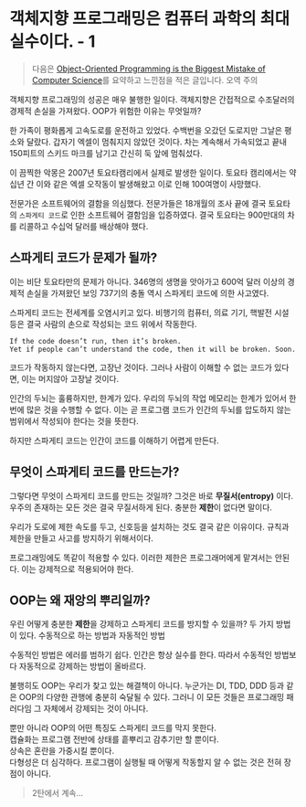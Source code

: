 # 객체지향 프로그래밍은 컴퓨터 과학의 최대 실수이다. - 1

> 다음은 
[Object-Oriented Programming is the Biggest Mistake of Computer Science](https://suzdalnitski.com/oop-will-make-you-suffer-846d072b4dce)를 요약하고 느낀점을 적은 글입니다. 오역 주의

객체지향 프로그래밍의 성공은 매우 불행한 일이다. 객체지향은 간접적으로 수조달러의 경제적 손실을 가져왔다. OOP가 위험한 이유는 무엇일까?

한 가족이 평화롭게 고속도로를 운전하고 있었다. 수백번을 오갔던 도로지만 그날은 평소와 달랐다. 갑자기 엑셀이 멈춰지지 않았던 것이다. 차는 계속해서 가속되었고 끝내 150피트의 스키드 마크를 남기고 간신히 둑 앞에 멈춰섰다. 

이 끔찍한 악몽은 2007년 토요타캠리에서 실제로 발생한 일이다. 토요타 캠리에서는 약 십년 간 이와 같은 엑셀 오작동이 발생해왔고 이로 인해 100여명이 사망했다. 

전문가은 소프트웨어의 결함을 의심했다. 전문가들은 18개월의 조사 끝에 결국 토요타의 `스파게티 코드`로 인한 소프트웨어 결함임을 입증하였다. 결국 토요타는 900만대의 차를 리콜하고 수십억 달러를 배상해야 했다.

## 스파게티 코드가 문제가 될까?

이는 비단 토요타만의 문제가 아니다. 346명의 생명을 앗아가고 600억 달러 이상의 경제적 손실을 가져왔던 보잉 737기의 충돌 역시 스파게티 코드에 의한 사고였다.

스파게티 코드는 전세계를 오염시키고 있다. 비행기의 컴퓨터, 의료 기기, 핵발전 시설 등은 결국 사람의 손으로 작성되는 코드 위에서 작동한다.

```
If the code doesn’t run, then it’s broken.
Yet if people can’t understand the code, then it will be broken. Soon.
```
코드가 작동하지 않는다면, 고장난 것이다.
그러나 사람이 이해할 수 없는 코드가 있다면, 이는 머지않아 고장날 것이다.

인간의 두뇌는 훌륭하지만, 한계가 있다. 우리의 두뇌의 작업 메모리는 한계가 있어서 한번에 많은 것을 수행할 수 없다. 이는 곧 프로그램 코드가 인간의 두뇌를 압도하지 않는 범위에서 작성되야 한다는 것을 뜻한다. 

하지만 스파게티 코드는 인간이 코드를 이해하기 어렵게 만든다. 

## 무엇이 스파게티 코드를 만드는가?

그렇다면 무엇이 스파게티 코드를 만드는 것일까? 그것은 바로 **무질서(entropy)** 이다.
우주의 존재하는 모든 것은 결국 무질서하게 된다. 충분한 **제한**이 없다면 말이다.

우리가 도로에 제한 속도를 두고, 신호등을 설치하는 것도 결국 같은 이유이다. 규칙과 제한을 만들고 사고를 방지하기 위해서이다.

프로그래밍에도 똑같이 적용할 수 있다. 이러한 제한은 프로그래머에게 맡겨서는 안된다. 
이는 강제적으로 적용되어야 한다.

## OOP는 왜 재앙의 뿌리일까?

우린 어떻게 충분한 **제한**을 강제하고 스파게티 코드를 방지할 수 있을까? 두 가지 방법이 있다.
수동적으로 하는 방법과 자동적인 방법

수동적인 방법은 에러를 범하기 쉽다. 인간은 항상 실수를 한다. 따라서 수동적인 방법보다 자동적으로 강제하는 방법이 올바르다.

불행히도 OOP는 우리가 찾고 있는 해결책이 아니다. 누군가는 DI, TDD, DDD 등과 같은 OOP의 다양한 관행에 충분히 숙달될 수 있다. 그러니 이 모든 것들은 프로그래밍 패러다임 그 자체에서 강제되는 것이 아니다. 

뿐만 아니라 OOP의 어떤 특징도 스파게티 코드를 막지 못한다. 		
캡슐화는 프로그램 전반에 상태를 흩뿌리고 감추기만 할 뿐이다.		
상속은 혼란을 가중시킬 뿐이다.			
다형성은 더 심각하다. 프로그램이 실행될 때 어떻게 작동할지 알 수 없는 것은 전혀 장점이 아니다.

> 2탄에서 계속...


